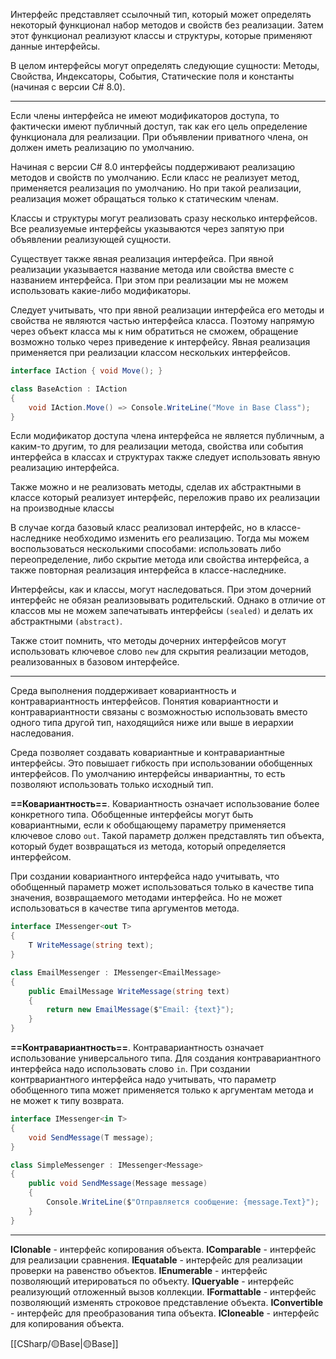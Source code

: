 Интерфейс представляет ссылочный тип, который может определять некоторый функционал набор методов и свойств без реализации. Затем этот функционал реализуют классы и структуры, которые применяют данные интерфейсы.

В целом интерфейсы могут определять следующие сущности: Методы, Свойства, Индексаторы, События, Статические поля и константы (начиная с версии C# 8.0).

---

Если члены интерфейса не имеют модификаторов доступа, то фактически имеют публичный доступ, так как его цель определение функционала для реализации. При объявлении приватного члена, он должен иметь реализацию по умолчанию.

Начиная с версии C# 8.0 интерфейсы поддерживают реализацию методов и свойств по умолчанию. Если класс не реализует метод, применяется реализация по умолчанию. Но при такой реализации, реализация может обращаться только к статическим членам.

Классы и структуры могут реализовать сразу несколько интерфейсов. Все реализуемые интерфейсы указываются через запятую при объявлении реализующей сущности.

Существует также явная реализация интерфейса. При явной реализации указывается название метода или свойства вместе с названием интерфейса. При этом при реализации мы не можем использовать какие-либо модификаторы.

Следует учитывать, что при явной реализации интерфейса его методы и свойства не являются частью интерфейса класса. Поэтому напрямую через объект класса мы к ним обратиться не сможем, обращение возможно только через приведение к интерфейсу.
Явная реализация применяется при реализации классом нескольких интерфейсов.

```c#
interface IAction { void Move(); }

class BaseAction : IAction
{
    void IAction.Move() => Console.WriteLine("Move in Base Class");
}
```

Если модификатор доступа члена интерфейса не является публичным, а каким-то другим, то для реализации метода, свойства или события интерфейса в классах и структурах также следует использовать явную реализацию интерфейса.

Также можно и не реализовать методы, сделав их абстрактными в классе который реализует интерфейс, переложив право их реализации на производные классы

В случае когда базовый класс реализовал интерфейс, но в классе-наследнике необходимо изменить его реализацию. Тогда мы можем воспользоваться несколькими способами: использовать либо переопределение, либо скрытие метода или свойства интерфейса, а также повторная реализация интерфейса в классе-наследнике.

Интерфейсы, как и классы, могут наследоваться. При этом дочерний интерфейс не обязан реализовывать родительский. Однако в отличие от классов мы не можем запечатывать интерфейсы `(sealed)` и делать их абстрактными `(abstract)`.

Также стоит помнить, что методы дочерних интерфейсов могут использовать ключевое слово `new` для скрытия реализации методов, реализованных в базовом интерфейсе.

---

Среда выполнения поддерживает ковариантность и контравариантность интерфейсов.
Понятия ковариантности и контравариантности связаны с возможностью использовать вместо одного типа другой тип, находящийся ниже или выше в иерархии наследования.

Среда позволяет создавать ковариантные и контравариантные интерфейсы. Это повышает гибкость при использовании обобщенных интерфейсов. По умолчанию интерфейсы инвариантны, то есть позволяют использовать только исходный тип.

**==Ковариантность==**. Ковариантность означает использование более конкретного типа. Обобщенные интерфейсы могут быть ковариантными, если к обобщающему параметру применяется ключевое слово `out`. Такой параметр должен представлять тип объекта, который будет возвращаться из метода, который определяется интерфейсом.

При создании ковариантного интерфейса надо учитывать, что обобщенный параметр может использоваться только в качестве типа значения, возвращаемого методами интерфейса. Но не может использоваться в качестве типа аргументов метода.

```c#
interface IMessenger<out T>
{
    T WriteMessage(string text);
}

class EmailMessenger : IMessenger<EmailMessage>
{
    public EmailMessage WriteMessage(string text)
    {
        return new EmailMessage($"Email: {text}");
    }
}
```

**==Контравариантность==**. Контравариантность означает использование универсального типа.  Для создания контравариантного интерфейса надо использовать слово `in`. При создании контрвариантного интерфейса надо учитывать, что параметр обобщенного типа может применяется только к аргументам метода и не может к типу возврата.

```c#
interface IMessenger<in T>
{
    void SendMessage(T message);
}

class SimpleMessenger : IMessenger<Message>
{
    public void SendMessage(Message message)
    {
        Console.WriteLine($"Отправляется сообщение: {message.Text}");
    }
}
```


---

**IClonable** - интерфейс копирования объекта.
**IComparable** - интерфейс для реализации сравнения.
**IEquatable** - интерфейс для реализации проверки на равенство объектов.
**IEnumerable** - интерфейс позволяющий итерироваться по объекту.
**IQueryable** - интерфейс реализующий отложенный вызов коллекции.
**IFormattable** - интерфейс позволяющий изменять строковое представление объекта.
**IConvertible** - интерфейс для преобразования типа объекта.
**ICloneable** - интерфейс для копирования объекта.

[[СSharp/🟡Base|🟡Base]]